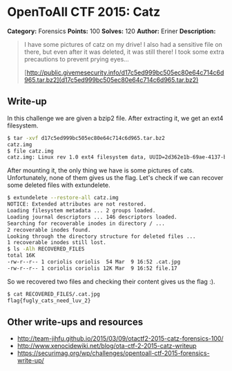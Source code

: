 # OpenToAll CTF 2015: Catz

**Category:** Forensics
**Points:** 100
**Solves:** 120
**Author:** Eriner
**Description:** 

> I have some pictures of catz on my drive! I also had a sensitive file on there, but even after it was deleted, it was still there! I took some extra precautions to prevent prying eyes...
> 
> [http://public.givemesecurity.info/d17c5ed999bc505ec80e64c714c6d965.tar.bz2](d17c5ed999bc505ec80e64c714c6d965.tar.bz2)

## Write-up

In this challenge we are given a bzip2 file. After extracting it, we get an ext4 filesystem.

```bash
$ tar -xvf d17c5ed999bc505ec80e64c714c6d965.tar.bz2 
catz.img
$ file catz.img 
catz.img: Linux rev 1.0 ext4 filesystem data, UUID=2d362e1b-69ae-4137-bdbb-4fde2775ac91 (extents) (huge files)
```

After mounting it, the only thing we have is some pictures of cats. Unfortunately, none of them gives us the flag. Let's check if we can recover some deleted files with extundelete.

```bash
$ extundelete --restore-all catz.img
NOTICE: Extended attributes are not restored.
Loading filesystem metadata ... 2 groups loaded.
Loading journal descriptors ... 146 descriptors loaded.
Searching for recoverable inodes in directory / ... 
2 recoverable inodes found.
Looking through the directory structure for deleted files ... 
1 recoverable inodes still lost.
$ ls -Alh RECOVERED_FILES 
total 16K
-rw-r--r-- 1 coriolis coriolis  54 Mar  9 16:52 .cat.jpg
-rw-r--r-- 1 coriolis coriolis 12K Mar  9 16:52 file.17
```

So we recovered two files and checking their content gives us the flag :).

```bash
$ cat RECOVERED_FILES/.cat.jpg 
flag{fugly_cats_need_luv_2}
```

## Other write-ups and resources

* <http://team-jihfu.github.io/2015/03/09/otactf2-2015-catz-forensics-100/>
* <http://www.xenocidewiki.net/blog/ota-ctf-2-2015-catz-writeup>
* <https://securimag.org/wp/challenges/opentoall-ctf-2015-forensics-write-up/>
